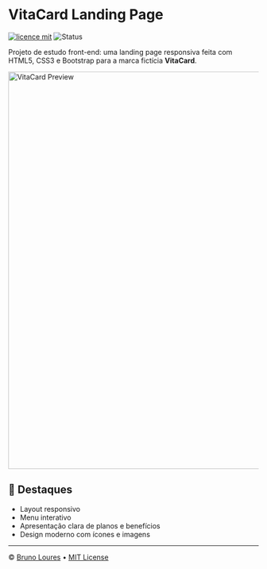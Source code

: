 # VitaCard Landing Page

[![licence mit](https://img.shields.io/badge/licence-MIT-blue.svg)](https://github.com/louresb/VitaCardLandingPage/blob/main/LICENSE)
![Status](https://img.shields.io/badge/status-concluded-green)

Projeto de estudo front-end: uma landing page responsiva feita com HTML5, CSS3 e Bootstrap para a marca fictícia **VitaCard**.

<img src="https://github.com/user-attachments/assets/b3879def-98ea-4853-8765-1c32ceee8c23" alt="VitaCard Preview" width="800"/>

## 🧩 Destaques

- Layout responsivo  
- Menu interativo  
- Apresentação clara de planos e benefícios  
- Design moderno com ícones e imagens  

---
© [Bruno Loures](https://github.com/louresb) • [MIT License](https://github.com/louresb/VitaCardLandingPage/blob/main/LICENSE)

